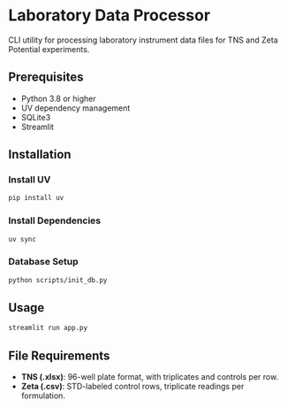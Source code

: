 # Laboratory Data Processor

CLI utility for processing laboratory instrument data files for TNS and Zeta Potential experiments.

## Prerequisites
- Python 3.8 or higher  
- UV dependency management  
- SQLite3
- Streamlit

## Installation

### Install UV
```bash
pip install uv
```

### Install Dependencies
```bash
uv sync
```

### Database Setup
```bash
python scripts/init_db.py
```

## Usage
```bash
streamlit run app.py
```


## File Requirements
- **TNS (.xlsx)**: 96-well plate format, with triplicates and controls per row.  
- **Zeta (.csv)**: STD-labeled control rows, triplicate readings per formulation.  

